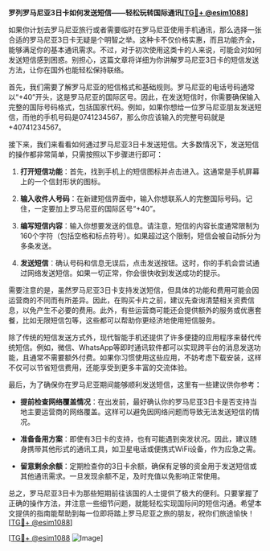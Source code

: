 **罗列罗马尼亚3日卡如何发送短信——轻松玩转国际通讯[[TG💪+ @esim1088](https://t.me/s/esim1088)]**

如果你计划去罗马尼亚旅行或者需要临时在罗马尼亚使用手机通讯，那么选择一张合适的罗马尼亚3日卡无疑是个明智之举。这种卡不仅价格实惠，而且功能齐全，能够满足你的基本通讯需求。不过，对于初次使用这类卡的人来说，可能会对如何发送短信感到困惑。别担心，这篇文章将详细为你讲解罗马尼亚3日卡的短信发送方法，让你在国外也能轻松保持联络。

首先，我们需要了解罗马尼亚的短信格式和基础规则。罗马尼亚的电话号码通常以“+40”开头，这是罗马尼亚的国际区号。因此，在发送短信时，你需要确保输入完整的国际号码格式，包括国家代码。例如，如果你想给一位罗马尼亚朋友发送短信，而他的手机号码是0741234567，那么你应该输入的完整号码就是+40741234567。

接下来，我们来看看如何通过罗马尼亚3日卡发送短信。大多数情况下，发送短信的操作都非常简单，只需按照以下步骤进行即可：

1. **打开短信功能**：首先，找到手机上的短信图标并点击进入。这通常是手机屏幕上的一个信封形状的图标。

2. **输入收件人号码**：在新建短信界面中，输入你想联系人的完整国际号码。记住，一定要加上罗马尼亚的国际区号“+40”。

3. **编写短信内容**：输入你想要发送的信息。请注意，短信的内容长度通常限制为160个字符（包括空格和标点符号）。如果超过这个限制，短信会被自动拆分为多条发送。

4. **发送短信**：确认号码和信息无误后，点击发送按钮。这时，你的手机会尝试通过网络发送短信。如果一切正常，你会很快收到发送成功的提示。

需要注意的是，虽然罗马尼亚3日卡支持发送短信，但具体的功能和费用可能会因运营商的不同而有所差异。因此，在购买卡片之前，建议先查询清楚相关资费信息，以免产生不必要的费用。此外，有些运营商可能还会提供额外的服务或优惠套餐，比如无限短信包等，这些都可以帮助你更经济地使用短信服务。

除了传统的短信发送方式外，现代智能手机还提供了许多便捷的应用程序来替代传统短信。例如，微信、WhatsApp等即时通讯软件都可以实现跨平台的消息发送功能，且通常不需要额外付费。如果你习惯使用这些应用，不妨考虑下载安装，这样不仅可以节省短信费用，还能享受到更多丰富的交流体验。

最后，为了确保你在罗马尼亚期间能够顺利发送短信，这里有一些建议供你参考：

- **提前检查网络覆盖情况**：在出发前，最好确认你的罗马尼亚3日卡是否支持当地主要运营商的网络覆盖。这样可以避免因网络问题而导致无法发送短信的情况。
  
- **准备备用方案**：即使有3日卡的支持，也有可能遇到突发状况。因此，建议随身携带其他形式的通讯工具，如卫星电话或便携式WiFi设备，作为应急之需。

- **留意剩余余额**：定期检查你的3日卡余额，确保有足够的资金用于发送短信或其他通讯需求。一旦发现余额不足，及时充值以免影响正常使用。

总之，罗马尼亚3日卡为那些短期前往该国的人士提供了极大的便利。只要掌握了正确的操作方法，并注意一些细节问题，就能轻松实现国际间的短信沟通。希望本文提供的指南能帮助到每一位即将踏上罗马尼亚之旅的朋友，祝你们旅途愉快！[[TG💪+ @esim1088](https://t.me/s/esim1088)] 

[[TG💪+ @esim1088](https://t.me/s/esim1088) ![Image](https://i.postimg.cc/4NQfJmqS/Snipaste-2025-05-13-00-14-12.png)]